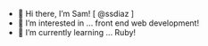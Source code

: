- 👋 Hi there, I’m Sam! [ @ssdiaz ]
- 👀 I’m interested in ... front end web development!
- 🌱 I’m currently learning ... Ruby! 


<!---
ssdiaz/ssdiaz is a ✨ special ✨ repository because its `README.md` (this file) appears on your GitHub profile.
You can click the Preview link to take a look at your changes.
- 💞️ I’m looking to collaborate on ...
- 📫 How to reach me ... www.linkedin.com/in/samanthasdiaz
--->

